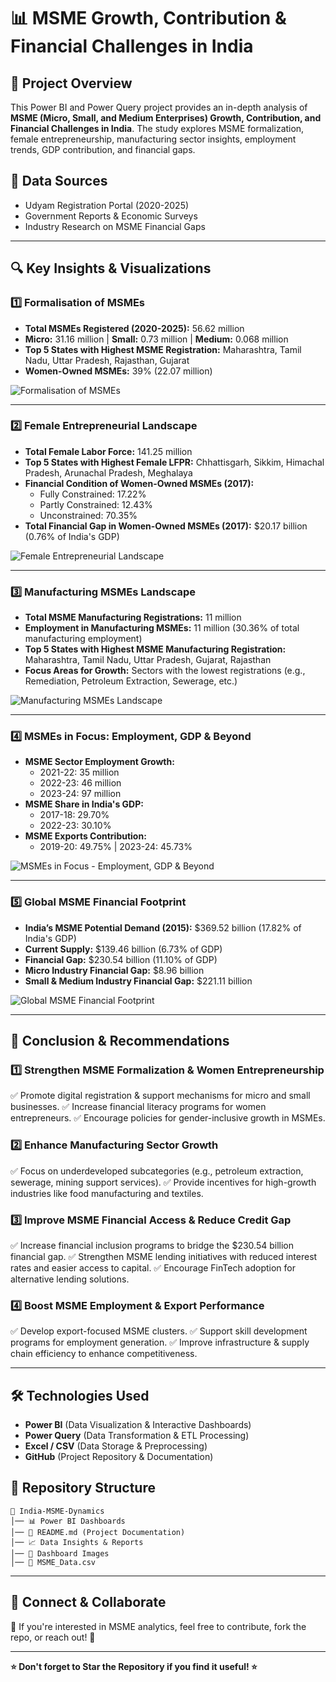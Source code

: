 # 📊 MSME Growth, Contribution & Financial Challenges in India

## 📌 Project Overview
This Power BI and Power Query project provides an in-depth analysis of **MSME (Micro, Small, and Medium Enterprises) Growth, Contribution, and Financial Challenges in India**. The study explores MSME formalization, female entrepreneurship, manufacturing sector insights, employment trends, GDP contribution, and financial gaps.

## 📁 Data Sources
- Udyam Registration Portal (2020-2025)
- Government Reports & Economic Surveys
- Industry Research on MSME Financial Gaps

---

## 🔍 Key Insights & Visualizations

### **1️⃣ Formalisation of MSMEs**
- **Total MSMEs Registered (2020-2025):** 56.62 million
- **Micro:** 31.16 million | **Small:** 0.73 million | **Medium:** 0.068 million
- **Top 5 States with Highest MSME Registration:** Maharashtra, Tamil Nadu, Uttar Pradesh, Rajasthan, Gujarat
- **Women-Owned MSMEs:** 39% (22.07 million)

![Formalisation of MSMEs](https://github.com/pradip-data/India-MSME-Dynamics/blob/4dcc948ee1af91f0a09998473eb1359aacd7cb24/dashboard%20%20images/1.Formalisation%20of%20MSMEs.png)

---

### **2️⃣ Female Entrepreneurial Landscape**
- **Total Female Labor Force:** 141.25 million
- **Top 5 States with Highest Female LFPR:** Chhattisgarh, Sikkim, Himachal Pradesh, Arunachal Pradesh, Meghalaya
- **Financial Condition of Women-Owned MSMEs (2017):**
  - Fully Constrained: 17.22%
  - Partly Constrained: 12.43%
  - Unconstrained: 70.35%
- **Total Financial Gap in Women-Owned MSMEs (2017):** $20.17 billion (0.76% of India's GDP)

![Female Entrepreneurial Landscape](https://github.com/pradip-data/India-MSME-Dynamics/blob/4dcc948ee1af91f0a09998473eb1359aacd7cb24/dashboard%20%20images/2.Female%20Entrepreneurial%20Landscape.png)

---

### **3️⃣ Manufacturing MSMEs Landscape**
- **Total MSME Manufacturing Registrations:** 11 million
- **Employment in Manufacturing MSMEs:** 11 million (30.36% of total manufacturing employment)
- **Top 5 States with Highest MSME Manufacturing Registration:** Maharashtra, Tamil Nadu, Uttar Pradesh, Gujarat, Rajasthan
- **Focus Areas for Growth:** Sectors with the lowest registrations (e.g., Remediation, Petroleum Extraction, Sewerage, etc.)

![Manufacturing MSMEs Landscape](https://github.com/pradip-data/India-MSME-Dynamics/blob/4dcc948ee1af91f0a09998473eb1359aacd7cb24/dashboard%20%20images/3.Manufacturing%20MSMEs%20Landscape.png)

---

### **4️⃣ MSMEs in Focus: Employment, GDP & Beyond**
- **MSME Sector Employment Growth:**
  - 2021-22: 35 million
  - 2022-23: 46 million
  - 2023-24: 97 million
- **MSME Share in India's GDP:**
  - 2017-18: 29.70%
  - 2022-23: 30.10%
- **MSME Exports Contribution:**
  - 2019-20: 49.75% | 2023-24: 45.73%

![MSMEs in Focus - Employment, GDP & Beyond](https://github.com/pradip-data/India-MSME-Dynamics/blob/4dcc948ee1af91f0a09998473eb1359aacd7cb24/dashboard%20%20images/4.MSMEs%20in%20Focus-Employment%20%2CGDP%20%26%20beyond.png)

---

### **5️⃣ Global MSME Financial Footprint**
- **India’s MSME Potential Demand (2015):** $369.52 billion (17.82% of India's GDP)
- **Current Supply:** $139.46 billion (6.73% of GDP)
- **Financial Gap:** $230.54 billion (11.10% of GDP)
- **Micro Industry Financial Gap:** $8.96 billion
- **Small & Medium Industry Financial Gap:** $221.11 billion

![Global MSME Financial Footprint](https://github.com/pradip-data/India-MSME-Dynamics/blob/4dcc948ee1af91f0a09998473eb1359aacd7cb24/dashboard%20%20images/5.Global%20MSMEs%20Financial%20Footprint.png)

---

## 📌 Conclusion & Recommendations
### **1️⃣ Strengthen MSME Formalization & Women Entrepreneurship**
✅ Promote digital registration & support mechanisms for micro and small businesses.
✅ Increase financial literacy programs for women entrepreneurs.
✅ Encourage policies for gender-inclusive growth in MSMEs.

### **2️⃣ Enhance Manufacturing Sector Growth**
✅ Focus on underdeveloped subcategories (e.g., petroleum extraction, sewerage, mining support services).
✅ Provide incentives for high-growth industries like food manufacturing and textiles.

### **3️⃣ Improve MSME Financial Access & Reduce Credit Gap**
✅ Increase financial inclusion programs to bridge the $230.54 billion financial gap.
✅ Strengthen MSME lending initiatives with reduced interest rates and easier access to capital.
✅ Encourage FinTech adoption for alternative lending solutions.

### **4️⃣ Boost MSME Employment & Export Performance**
✅ Develop export-focused MSME clusters.
✅ Support skill development programs for employment generation.
✅ Improve infrastructure & supply chain efficiency to enhance competitiveness.

---

## 🛠️ Technologies Used
- **Power BI** (Data Visualization & Interactive Dashboards)
- **Power Query** (Data Transformation & ETL Processing)
- **Excel / CSV** (Data Storage & Preprocessing)
- **GitHub** (Project Repository & Documentation)

## 📂 Repository Structure
```plaintext
📁 India-MSME-Dynamics
│── 📊 Power BI Dashboards
│── 📜 README.md (Project Documentation)
│── 📈 Data Insights & Reports
│── 📁 Dashboard Images
│── 📄 MSME_Data.csv
```

---

## 📢 Connect & Collaborate
🚀 If you're interested in MSME analytics, feel free to contribute, fork the repo, or reach out! 📩

---

**⭐ Don't forget to Star the Repository if you find it useful! ⭐**
